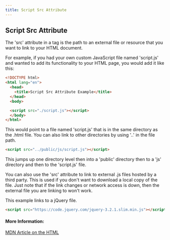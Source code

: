 ```yaml
---
title: Script Src Attribute
---
```

## Script Src Attribute

The 'src' attribute in a <script></script> tag is the path to an external file or resource that you want to link to your HTML document.

For example, if you had your own custom JavaScript file named 'script.js' and wanted to add its functionality to your HTML page, you would add it like this:

```html
<!DOCTYPE html>
<html lang="en">
  <head>
    <title>Script Src Attribute Example</title>
  </head>
  <body>

  <script src="./script.js"></script>
  </body>
</html>
```

This would point to a file named 'script.js' that is in the same directory as the .html file. You can also link to other directories by using '..' in the file path.

```html
<script src="../public/js/script.js"></script>
```

This jumps up one directory level then into a 'public' directory then to a 'js' directory and then to the 'script.js' file.

You can also use the 'src' attribute to link to external .js files hosted by a third party. This is used if you don't want to download a local copy of the file.  Just note that if the link changes or network access is down, then the external file you are linking to won't work.

This example links to a jQuery file.

```html
<script src="https://code.jquery.com/jquery-3.2.1.slim.min.js"></script>
```

#### More Information:

<a href='https://developer.mozilla.org/en-US/docs/Web/HTML/Element/script#attr-src' target='_blank' rel='nofollow'>MDN Article on the HTML <script> tag</a>

